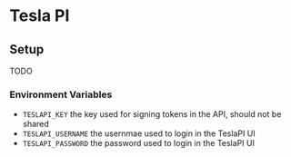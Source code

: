# Tesla PI

## Setup

TODO

### Environment Variables

- `TESLAPI_KEY` the key used for signing tokens in the API, should not be shared
- `TESLAPI_USERNAME` the usernmae used to login in the TeslaPI UI
- `TESLAPI_PASSWORD` the password used to login in the TeslaPI UI

